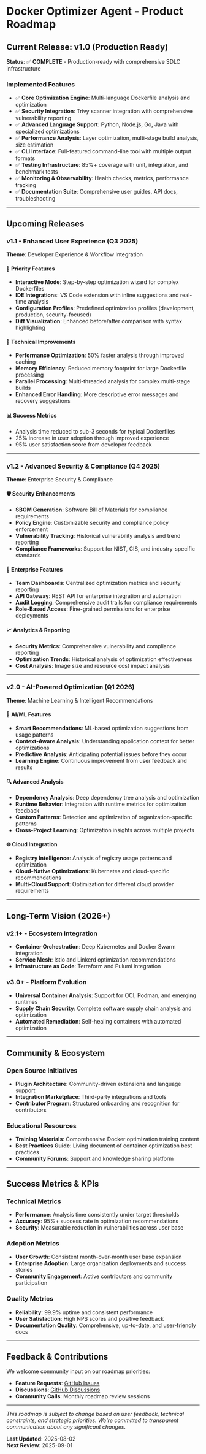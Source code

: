 # Docker Optimizer Agent - Product Roadmap

## Current Release: v1.0 (Production Ready)

**Status**: ✅ **COMPLETE** - Production-ready with comprehensive SDLC infrastructure

### Implemented Features
- ✅ **Core Optimization Engine**: Multi-language Dockerfile analysis and optimization
- ✅ **Security Integration**: Trivy scanner integration with comprehensive vulnerability reporting
- ✅ **Advanced Language Support**: Python, Node.js, Go, Java with specialized optimizations
- ✅ **Performance Analysis**: Layer optimization, multi-stage build analysis, size estimation
- ✅ **CLI Interface**: Full-featured command-line tool with multiple output formats
- ✅ **Testing Infrastructure**: 85%+ coverage with unit, integration, and benchmark tests
- ✅ **Monitoring & Observability**: Health checks, metrics, performance tracking
- ✅ **Documentation Suite**: Comprehensive user guides, API docs, troubleshooting

---

## Upcoming Releases

### v1.1 - Enhanced User Experience (Q3 2025)

**Theme**: Developer Experience & Workflow Integration

#### 🎯 Priority Features
- **Interactive Mode**: Step-by-step optimization wizard for complex Dockerfiles
- **IDE Integrations**: VS Code extension with inline suggestions and real-time analysis
- **Configuration Profiles**: Predefined optimization profiles (development, production, security-focused)
- **Diff Visualization**: Enhanced before/after comparison with syntax highlighting

#### 🔧 Technical Improvements
- **Performance Optimization**: 50% faster analysis through improved caching
- **Memory Efficiency**: Reduced memory footprint for large Dockerfile processing
- **Parallel Processing**: Multi-threaded analysis for complex multi-stage builds
- **Enhanced Error Handling**: More descriptive error messages and recovery suggestions

#### 📊 Success Metrics
- Analysis time reduced to sub-3 seconds for typical Dockerfiles
- 25% increase in user adoption through improved experience
- 95% user satisfaction score from developer feedback

---

### v1.2 - Advanced Security & Compliance (Q4 2025)

**Theme**: Enterprise Security & Compliance

#### 🛡️ Security Enhancements
- **SBOM Generation**: Software Bill of Materials for compliance requirements
- **Policy Engine**: Customizable security and compliance policy enforcement
- **Vulnerability Tracking**: Historical vulnerability analysis and trend reporting
- **Compliance Frameworks**: Support for NIST, CIS, and industry-specific standards

#### 🏢 Enterprise Features
- **Team Dashboards**: Centralized optimization metrics and security reporting
- **API Gateway**: REST API for enterprise integration and automation
- **Audit Logging**: Comprehensive audit trails for compliance requirements
- **Role-Based Access**: Fine-grained permissions for enterprise deployments

#### 📈 Analytics & Reporting
- **Security Metrics**: Comprehensive vulnerability and compliance reporting
- **Optimization Trends**: Historical analysis of optimization effectiveness
- **Cost Analysis**: Image size and resource cost impact analysis

---

### v2.0 - AI-Powered Optimization (Q1 2026)

**Theme**: Machine Learning & Intelligent Recommendations

#### 🤖 AI/ML Features
- **Smart Recommendations**: ML-based optimization suggestions from usage patterns
- **Context-Aware Analysis**: Understanding application context for better optimizations
- **Predictive Analysis**: Anticipating potential issues before they occur
- **Learning Engine**: Continuous improvement from user feedback and results

#### 🔍 Advanced Analysis
- **Dependency Analysis**: Deep dependency tree analysis and optimization
- **Runtime Behavior**: Integration with runtime metrics for optimization feedback
- **Custom Patterns**: Detection and optimization of organization-specific patterns
- **Cross-Project Learning**: Optimization insights across multiple projects

#### 🌐 Cloud Integration
- **Registry Intelligence**: Analysis of registry usage patterns and optimization
- **Cloud-Native Optimizations**: Kubernetes and cloud-specific recommendations
- **Multi-Cloud Support**: Optimization for different cloud provider requirements

---

## Long-Term Vision (2026+)

### v2.1+ - Ecosystem Integration
- **Container Orchestration**: Deep Kubernetes and Docker Swarm integration
- **Service Mesh**: Istio and Linkerd optimization recommendations
- **Infrastructure as Code**: Terraform and Pulumi integration

### v3.0+ - Platform Evolution
- **Universal Container Analysis**: Support for OCI, Podman, and emerging runtimes
- **Supply Chain Security**: Complete software supply chain analysis and optimization
- **Automated Remediation**: Self-healing containers with automated optimization

---

## Community & Ecosystem

### Open Source Initiatives
- **Plugin Architecture**: Community-driven extensions and language support
- **Integration Marketplace**: Third-party integrations and tools
- **Contributor Program**: Structured onboarding and recognition for contributors

### Educational Resources
- **Training Materials**: Comprehensive Docker optimization training content
- **Best Practices Guide**: Living document of container optimization best practices
- **Community Forums**: Support and knowledge sharing platform

---

## Success Metrics & KPIs

### Technical Metrics
- **Performance**: Analysis time consistently under target thresholds
- **Accuracy**: 95%+ success rate in optimization recommendations
- **Security**: Measurable reduction in vulnerabilities across user base

### Adoption Metrics
- **User Growth**: Consistent month-over-month user base expansion
- **Enterprise Adoption**: Large organization deployments and success stories
- **Community Engagement**: Active contributors and community participation

### Quality Metrics
- **Reliability**: 99.9% uptime and consistent performance
- **User Satisfaction**: High NPS scores and positive feedback
- **Documentation Quality**: Comprehensive, up-to-date, and user-friendly docs

---

## Feedback & Contributions

We welcome community input on our roadmap priorities:

- **Feature Requests**: [GitHub Issues](https://github.com/danieleschmidt/docker-optimizer-agent/issues)
- **Discussions**: [GitHub Discussions](https://github.com/danieleschmidt/docker-optimizer-agent/discussions)
- **Community Calls**: Monthly roadmap review sessions

---

*This roadmap is subject to change based on user feedback, technical constraints, and strategic priorities. We're committed to transparent communication about any significant changes.*

**Last Updated**: 2025-08-02  
**Next Review**: 2025-09-01
